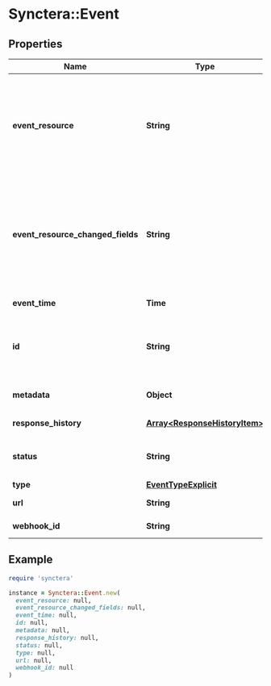 # Synctera::Event

## Properties

| Name | Type | Description | Notes |
| ---- | ---- | ----------- | ----- |
| **event_resource** | **String** | Json string of object associated with the event. For example, if your event is ACCOUNT.CREATED, You can refer to Acccount to parse the account event to obtain the ID, status etc.  | [optional] |
| **event_resource_changed_fields** | **String** | Json string of object associated with the event related to a resource change. This only contains those fields that have value changed on the event, and the field values are prior to the resource change event.  | [optional] |
| **event_time** | **Time** | Timestamp of the current event raised | [optional] |
| **id** | **String** | Unique event ID of the webhook request. Use event endpoints to get more event summary data | [optional][readonly] |
| **metadata** | **Object** | Metadata that stored in the webhook subscription | [optional] |
| **response_history** | [**Array&lt;ResponseHistoryItem&gt;**](ResponseHistoryItem.md) | Response history of the webhook request | [optional] |
| **status** | **String** | Current event status. Failing event will keep retry until it is purged. | [optional] |
| **type** | [**EventTypeExplicit**](EventTypeExplicit.md) |  | [optional] |
| **url** | **String** | URL that the current event will be sent to | [optional] |
| **webhook_id** | **String** | Webhook the current event belongs to | [optional] |

## Example

```ruby
require 'synctera'

instance = Synctera::Event.new(
  event_resource: null,
  event_resource_changed_fields: null,
  event_time: null,
  id: null,
  metadata: null,
  response_history: null,
  status: null,
  type: null,
  url: null,
  webhook_id: null
)
```

